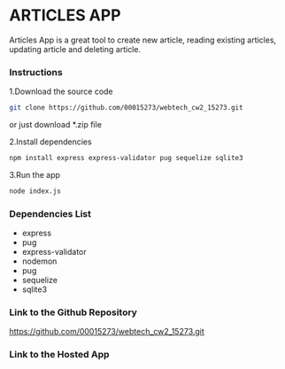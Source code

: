 # ARTICLES APP

Articles App is a great tool to create new article, reading existing articles, updating article and deleting article.

### Instructions
1.Download the source code
```bash
git clone https://github.com/00015273/webtech_cw2_15273.git
```
or just download *.zip file

2.Install dependencies
```bash
npm install express express-validator pug sequelize sqlite3
```
3.Run the app
```bash
node index.js
```
### Dependencies List
- express
- pug 
- express-validator
- nodemon
- pug
- sequelize
- sqlite3


### Link to the Github Repository
https://github.com/00015273/webtech_cw2_15273.git


### Link to the Hosted App
